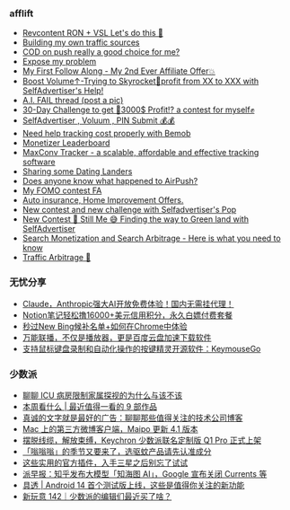 <!-- BLOG-POST-LIST:START -->
<!-- BLOG-POST-LIST:END -->

### afflift
<!-- afflift:START -->
- [Revcontent RON + VSL Let&#39;s do this 🚀](https://afflift.com/f/threads/revcontent-ron-vsl-lets-do-this-%F0%9F%9A%80.9662/)
- [Building my own traffic sources](https://afflift.com/f/threads/building-my-own-traffic-sources.10721/)
- [COD on push really a good choice for me?](https://afflift.com/f/threads/cod-on-push-really-a-good-choice-for-me.10741/)
- [Expose my problem](https://afflift.com/f/threads/expose-my-problem.10735/)
- [My First Follow Along - My 2nd Ever Affiliate Offer💥](https://afflift.com/f/threads/my-first-follow-along-my-2nd-ever-affiliate-offer%F0%9F%92%A5.10695/)
- [Boost Volume↑-Trying to Skyrocket🚀profit from XX to XXX with SelfAdvertiser&#39;s Help!](https://afflift.com/f/threads/boost-volume%E2%86%91-trying-to-skyrocket%F0%9F%9A%80profit-from-xx-to-xxx-with-selfadvertisers-help.10652/)
- [A.I. FAIL thread &lpar;post a pic&rpar;](https://afflift.com/f/threads/a-i-fail-thread-post-a-pic.10739/)
- [30-Day Challenge to get 🎯3000$ Profit⁉ a contest for myself✊](https://afflift.com/f/threads/30-day-challenge-to-get-%F0%9F%8E%AF3000-profit%E2%81%89-a-contest-for-myself%E2%9C%8A.9419/)
- [SelfAdvertiser , Voluum , PIN Submit 💰💰](https://afflift.com/f/threads/selfadvertiser-voluum-pin-submit-%F0%9F%92%B0%F0%9F%92%B0.10690/)
- [Need help tracking cost properly with Bemob](https://afflift.com/f/threads/need-help-tracking-cost-properly-with-bemob.10737/)
- [Monetizer Leaderboard](https://afflift.com/f/threads/monetizer-leaderboard.10740/)
- [MaxConv Tracker - a scalable, affordable and effective tracking software](https://afflift.com/f/threads/maxconv-tracker-a-scalable-affordable-and-effective-tracking-software.9941/)
- [Sharing some Dating Landers](https://afflift.com/f/threads/sharing-some-dating-landers.10208/)
- [Does anyone know what happened to AirPush?](https://afflift.com/f/threads/does-anyone-know-what-happened-to-airpush.10736/)
- [My FOMO contest FA](https://afflift.com/f/threads/my-fomo-contest-fa.10704/)
- [Auto insurance, Home Improvement Offers.](https://afflift.com/f/threads/auto-insurance-home-improvement-offers.9021/)
- [New contest and new challenge with Selfadvertiser&#39;s Pop](https://afflift.com/f/threads/new-contest-and-new-challenge-with-selfadvertisers-pop.10676/)
- [New Contest 🚀 Still Me 😅 Finding the way to Green land with SelfAdvertiser](https://afflift.com/f/threads/new-contest-%F0%9F%9A%80-still-me-%F0%9F%98%85-finding-the-way-to-green-land-with-selfadvertiser.10663/)
- [Search Monetization and Search Arbitrage - Here is what you need to know](https://afflift.com/f/threads/search-monetization-and-search-arbitrage-here-is-what-you-need-to-know.8185/)
- [Traffic Arbitrage 🚀](https://afflift.com/f/threads/traffic-arbitrage-%F0%9F%9A%80.10641/)
<!-- afflift:END -->

### 无忧分享
<!-- ruyo:START -->
- [Claude，Anthropic强大AI开放免费体验！国内无需挂代理！](https://51.ruyo.net/18341.html)
- [Notion笔记轻松撸16000+美元信用积分，永久白嫖付费套餐](https://51.ruyo.net/18330.html)
- [秒过New Bing候补名单+如何在Chrome中体验](https://51.ruyo.net/18325.html)
- [万能联播，不仅是播放器，更是百度云盘加速下载软件](https://51.ruyo.net/18335.html)
- [支持鼠标键盘录制和自动化操作的按键精灵开源软件：KeymouseGo](https://51.ruyo.net/18331.html)
<!-- ruyo:END -->

### 少数派
<!-- sspai:START -->
- [聊聊 ICU 病房限制家属探视的为什么与该不该](https://sspai.com/post/79319)
- [本周看什么 | 最近值得一看的 9 部作品](https://sspai.com/post/79311)
- [真诚的文字就是最好的广告：聊聊那些值得关注的技术公司博客](https://sspai.com/prime/story/recommendable-techco-blogs)
- [Mac 上的第三方微博客户端，Maipo 更新 4.1 版本](https://sspai.com/post/79299)
- [摆脱线缆，解放束缚，Keychron 少数派联名定制版 Q1 Pro 正式上架](https://sspai.com/post/79289)
- [「嗡嗡嗡」的季节又要来了，选驱蚊产品请先认准成分](https://sspai.com/post/60304)
- [这些实用的官方插件，入手三星之后别忘了试试](https://sspai.com/post/79285)
- [派早报：知乎发布大模型「知海图 AI」，Google 宣布关闭 Currents 等](https://sspai.com/post/79301)
- [具透 | Android 14 首个测试版上线，这些是值得你关注的新功能](https://sspai.com/post/79290)
- [新玩意 142｜少数派的编辑们最近买了啥？](https://sspai.com/post/79291)
<!-- sspai:END -->